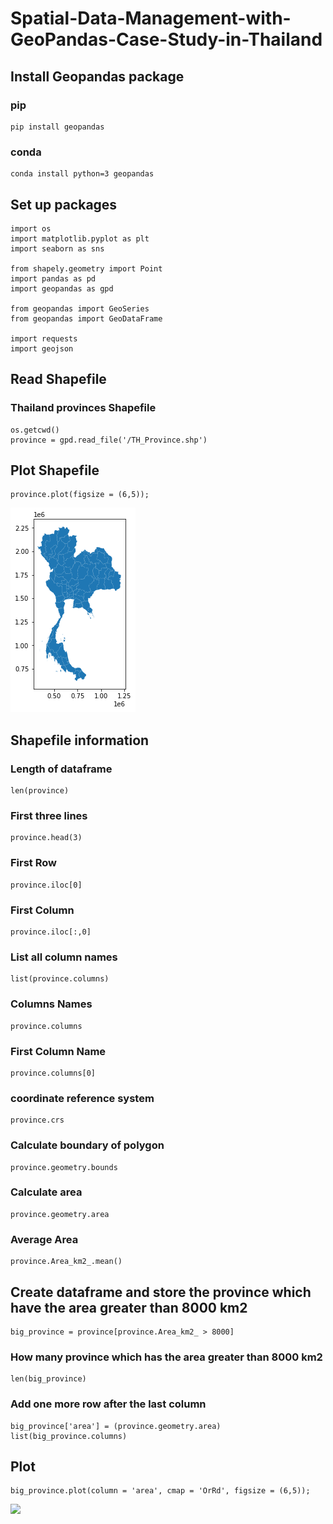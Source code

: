 # Spatial-Data-Management-with-GeoPandas-Case-Study-in-Thailand

## Install Geopandas package

### pip
```
pip install geopandas
```

### conda
```
conda install python=3 geopandas
```

## Set up packages

```
import os
import matplotlib.pyplot as plt
import seaborn as sns

from shapely.geometry import Point
import pandas as pd
import geopandas as gpd

from geopandas import GeoSeries
from geopandas import GeoDataFrame

import requests
import geojson
```
## Read Shapefile
### Thailand provinces Shapefile

```
os.getcwd()
province = gpd.read_file('/TH_Province.shp')
```

## Plot Shapefile
```
province.plot(figsize = (6,5));
```
![](Thailand-Shapefile.png)<!-- -->

## Shapefile information

### Length of dataframe
```
len(province)
```

### First three lines
```
province.head(3)
```

### First Row
```
province.iloc[0]
```

### First Column
```
province.iloc[:,0]
```

### List all column names
```
list(province.columns) 
```

### Columns Names
```
province.columns
```

### First Column Name
```
province.columns[0]
```

### coordinate reference system
```
province.crs
```

### Calculate boundary of polygon
```
province.geometry.bounds
```

### Calculate area
```
province.geometry.area
```

### Average Area
```
province.Area_km2_.mean()
```

## Create dataframe and store the province which have the area greater than 8000 km2
```
big_province = province[province.Area_km2_ > 8000]
```

### How many province which has the area greater than 8000 km2
```
len(big_province)
```

### Add one more row after the last column
```
big_province['area'] = (province.geometry.area)
list(big_province.columns) 
```

## Plot
```
big_province.plot(column = 'area', cmap = 'OrRd', figsize = (6,5));
```

![](Big+Provinces.png)<!-- -->

